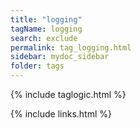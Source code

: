 ```yaml
---
title: "logging"
tagName: logging
search: exclude
permalink: tag_logging.html
sidebar: mydoc_sidebar
folder: tags
---
```

{% include taglogic.html %}

{% include links.html %}
